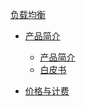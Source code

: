 [负载均衡]()

  * [产品简介]()
   
    * [产品简介](容器服务/负载均衡/产品简介/产品简介.md)
    * [白皮书](容器服务/负载均衡/产品简介/白皮书.md)
  * [价格与计费](容器服务/负载均衡/价格与计费.md)
